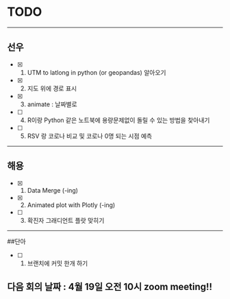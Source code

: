 
# TODO
-----
## 선우
* [x] 1. UTM to latlong in python (or geopandas) 알아오기
* [x] 2. 지도 위에 경로 표시
* [x] 3. animate : 날짜별로
* [ ] 4. R이랑 Python 같은 노트북에 용량문제없이 돌릴 수 있는 방법을 찾아내기
* [ ] 5. RSV 랑 코로나 비교 및 코로나 0명 되는 시점 예측
-----
## 해용
* [x] 1. Data Merge (-ing)
* [x] 2. Animated plot with Plotly (-ing)
* [ ] 3. 확진자 그래디언트 플랏 맞히기
-----
##단아
* [ ] 1. 브랜치에 커밋 한개 하기

## 다음 회의 날짜 : 4월 19일 오전 10시 zoom meeting!!
